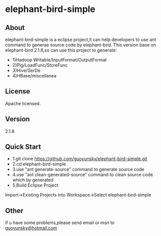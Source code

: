 elephant-bird-simple
====================
About
----------------------------------------------------------------------------------------------------------------------------
elephant-bird-simple is a eclipse project,it can help developers to use ant command to generae source code by elephant-bird.
This version base on elephant-bird 2.1.8,so can use this project to generate:
 - 1)Hadoop Writable/InputFormat/OutputFormat
 - 2)Pig/LoadFunc/StoreFunc</br>
 - 3)Hive/SerDe</br>
 - 4)HBase/miscellanea

License
----------------------------------------------------------------------------------------------------------------------------
Apache licensed.

Version
----------------------------------------------------------------------------------------------------------------------------
2.1.8

Quick Start
----------------------------------------------------------------------------------------------------------------------------
 - 1.git clone https://github.com/guoyunsky/elephant-bird-simple.git
 - 2.cd elephant-bird-simple
 - 3.use "ant generate-source" command to generate source code
 - 4.use "ant clean-generated-source" command to clean source code which by generated
 - 5.Build Eclipse Project


  Import->Existing Projects into Workspace->Select elephant-bird-simple


Other
-----------------------------------------------------------------------------------------------------------------------------
if u have some problems,please send email or msn to guoyunsky@hotmail.com


